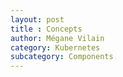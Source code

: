```yaml
---
layout: post
title : Concepts
author: Mégane Vilain
category: Kubernetes
subcategory: Components
---
```

